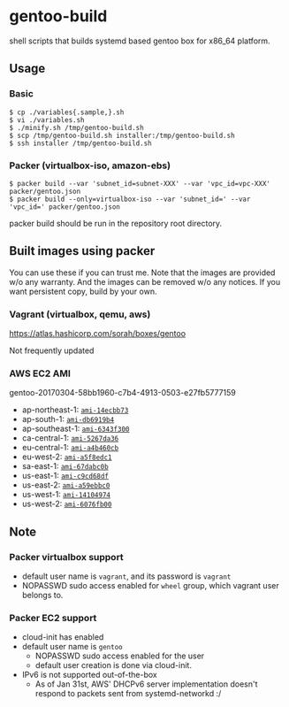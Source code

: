 # gentoo-build

shell scripts that builds systemd based gentoo box for x86_64 platform.

## Usage

### Basic

```
$ cp ./variables{.sample,}.sh
$ vi ./variables.sh
$ ./minify.sh /tmp/gentoo-build.sh
$ scp /tmp/gentoo-build.sh installer:/tmp/gentoo-build.sh
$ ssh installer /tmp/gentoo-build.sh
```

### Packer (virtualbox-iso, amazon-ebs)

```
$ packer build --var 'subnet_id=subnet-XXX' --var 'vpc_id=vpc-XXX' packer/gentoo.json
$ packer build --only=virtualbox-iso --var 'subnet_id=' --var 'vpc_id=' packer/gentoo.json
```

packer build should be run in the repository root directory.

## Built images using packer

You can use these if you can trust me. Note that the images are provided w/o any warranty. And the images can be removed w/o any notices.
If you want persistent copy, build by your own.

### Vagrant (virtualbox, qemu, aws)

https://atlas.hashicorp.com/sorah/boxes/gentoo

Not frequently updated

### AWS EC2 AMI

<!-- s/\v^(.+): (.+)$/- \1: [`\2`](https:\/\/console.aws.amazon.com\/ec2\/home?region=\1#launchAmi=\2)/ -->

gentoo-20170304-58bb1960-c7b4-4913-0503-e27fb5777159

- ap-northeast-1: [`ami-14ecbb73`](https://console.aws.amazon.com/ec2/home?region=ap-northeast-1#launchAmi=ami-14ecbb73)
- ap-south-1: [`ami-db6919b4`](https://console.aws.amazon.com/ec2/home?region=ap-south-1#launchAmi=ami-db6919b4)
- ap-southeast-1: [`ami-6343f300`](https://console.aws.amazon.com/ec2/home?region=ap-southeast-1#launchAmi=ami-6343f300)
- ca-central-1: [`ami-5267da36`](https://console.aws.amazon.com/ec2/home?region=ca-central-1#launchAmi=ami-5267da36)
- eu-central-1: [`ami-a4b460cb`](https://console.aws.amazon.com/ec2/home?region=eu-central-1#launchAmi=ami-a4b460cb)
- eu-west-2: [`ami-a5f8edc1`](https://console.aws.amazon.com/ec2/home?region=eu-west-2#launchAmi=ami-a5f8edc1)
- sa-east-1: [`ami-67dabc0b`](https://console.aws.amazon.com/ec2/home?region=sa-east-1#launchAmi=ami-67dabc0b)
- us-east-1: [`ami-c9cd68df`](https://console.aws.amazon.com/ec2/home?region=us-east-1#launchAmi=ami-c9cd68df)
- us-east-2: [`ami-a59ebbc0`](https://console.aws.amazon.com/ec2/home?region=us-east-2#launchAmi=ami-a59ebbc0)
- us-west-1: [`ami-14104974`](https://console.aws.amazon.com/ec2/home?region=us-west-1#launchAmi=ami-14104974)
- us-west-2: [`ami-6076fb00`](https://console.aws.amazon.com/ec2/home?region=us-west-2#launchAmi=ami-6076fb00)

## Note

### Packer virtualbox support

- default user name is `vagrant`, and its password is `vagrant`
- NOPASSWD sudo access enabled for `wheel` group, which vagrant user belongs to.

### Packer EC2 support

- cloud-init has enabled
- default user name is `gentoo`
  - NOPASSWD sudo access enabled for the user
  - default user creation is done via cloud-init.
- IPv6 is not supported out-of-the-box
  - As of Jan 31st, AWS' DHCPv6 server implementation doesn't respond to packets sent from systemd-networkd :/
